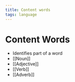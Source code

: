 ```yaml
---
title: Content words
tags: language
---
```


# Content Words
- Identifies part of a word
 - [[Noun]]
- [[Adjective]]
- [[Verb]]
- [[Adverb]]














































